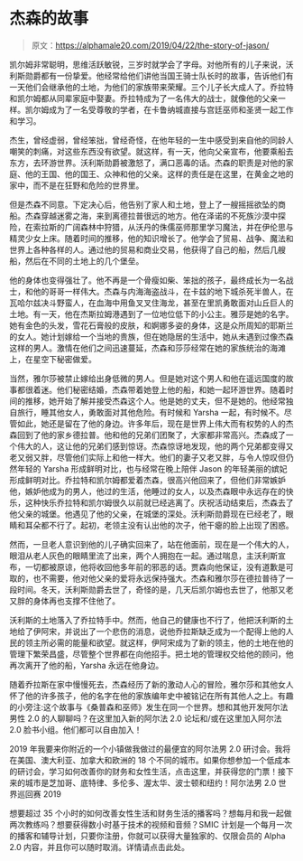 # 杰森的故事

> 原文：<https://alphamale20.com/2019/04/22/the-story-of-jason/>

凯尔姆非常聪明，思维活跃敏锐，三岁时就学会了字母。对他所有的儿子来说，沃利斯勋爵都有一份挚爱。他经常给他们讲他当国王骑士队长时的故事，告诉他们有一天他们会继承他的土地，为他们的家族带来荣耀。三个儿子长大成人了。乔拉特和凯尔姆都从同辈家庭中娶妻。乔拉特成为了一名伟大的战士，就像他的父亲一样。凯尔姆成为了一名受尊敬的学者，在卡鲁纳城直接与宫廷巫师和圣贤一起工作和学习。

杰生，曾经虚弱，曾经笨拙，曾经奇怪，在他年轻的一生中感受到来自他的同龄人嘲笑的刺痛，对这些东西没有欲望。就这样，有一天，他向父亲宣布，他要乘船去东方，去环游世界。沃利斯勋爵被激怒了，满口恶毒的话。杰森的职责是对他的家庭、他的王国、他的国王、众神和他的父亲。这样的责任是在这里，在黄金之地的家中，而不是在狂野和危险的世界里。

但是杰森不同意。下定决心后，他告别了家人和土地，登上了一艘摇摇欲坠的商船。杰森穿越迷雾之海，来到离德拉普很远的地方。他在泽诺的不死族沙漠中探险，在索拉斯的广阔森林中狩猎，从沃丹的侏儒巫师那里学习魔法，并在伊伦思与精灵少女上床。随着时间的推移，他的知识增长了。他学会了贸易、战争、魔法和世界上各种各样的人。通过他的贸易和商业交易，他获得了自己的船，然后几艘船，然后在不同的土地上的几个堡垒。

他的身体也变得强壮了。他不再是一个骨瘦如柴、笨拙的孩子，最终成长为一名战士，和他的哥哥一样伟大。杰森与内海海盗战斗，在卡兹的地下城杀死半兽人，在瓦哈尔兹决斗野蛮人，在血海中用鱼叉叉住海龙，甚至在里凯勇敢面对山丘巨人的土地。有一天，他在杰斯拉姆港遇到了一位地位低下的小公主。雅莎是她的名字。她有金色的头发，雪花石膏般的皮肤，和婀娜多姿的身体，这是众所周知的耶斯兰的女人。她计划嫁给一个当地的贵族，但在她隐居的生活中，她从未遇到过像杰森这样的男人。激情在他们之间迅速蔓延，杰森和莎莎经常在她的家族统治的海滩上，在星空下秘密做爱。

当然，雅尔莎被禁止嫁给出身低微的男人。但是她对这个男人和他在遥远国度的故事都很着迷。他们秘密结婚，杰森带着她登上他的船，和她一起环游世界。随着时间的推移，她开始了解并接受杰森这个人。他是她的丈夫，但不是她的。他经常独自旅行，睡其他女人，勇敢面对其他危险。有时候和 Yarsha 一起，有时候不。尽管如此，她还是留在了他的身边。许多年后，现在是世界上伟大而有权势的人的杰森回到了他的家乡德拉普。他和他的兄弟们团聚了，大家都非常高兴。杰森成了一个伟大的人，这让他的兄弟们感到惊讶。杰森惊讶地发现，他的两个兄弟都变得又老又弱又胖，尽管他们实际上和他一样大。他们的妻子又老又胖，与令人惊叹但仍然年轻的 Yarsha 形成鲜明对比，也与经常在晚上陪伴 Jason 的年轻美丽的嫔妃形成鲜明对比。乔拉特和凯尔姆都爱着杰森，很高兴他回来了，但他们非常嫉妒他，嫉妒他成为的男人，他过的生活，他睡过的女人，以及杰森眼中永远存在的快乐，这种快乐乔拉特和凯尔姆很久以前就已经逃离了。庆祝活动结束后，杰森去了他父亲的城堡。他遇见了他的父亲，在城堡的深处。沃利斯勋爵现在已经老了，眼睛和耳朵都不行了。起初，老领主没有认出他的次子，他干瘪的脸上出现了困惑。

然而，一旦老人意识到他的儿子确实回来了，站在他面前，现在是一个伟大的人，眼泪从老人灰色的眼睛里流了出来，两个人拥抱在一起。通过喘息，主沃利斯宣布，一切都被原谅，他将收回他多年前的邪恶的话。贾森向他保证，没有道歉是可取的，也不需要，他对他父亲的爱将永远保持强大。杰森和雅尔莎在德拉普待了一段时间。冬天，沃利斯勋爵去世了，奇怪的是，几天后凯尔姆也去世了，他那又老又胖的身体再也支撑不住他了。

沃利斯的土地落入了乔拉特手中。然而，他自己的健康也不行了，他把沃利斯的土地给了伊阿宋，并说出了一个悲伤的消息，说他乔拉斯缺乏成为一个配得上他的人民的领主所必需的能量和欲望。就这样，伊阿宋成为了新的领主，他的土地在他的管理下繁荣昌盛，尽管整个世界都在向他招手。把土地的管理权交给他的顾问，他再次离开了他的船，Yarsha 永远在他身边。

随着乔拉斯在家中慢慢死去，杰森经历了新的激动人心的冒险，雅尔莎和其他女人怀了他的许多孩子，他的名字在他的家族编年史中被铭记在所有其他人之上。有趣的小旁注:这个故事与《桑普森和巫师》发生在同一个世界。想和其他开发阿尔法男性 2.0 的人聊聊吗？在这里加入新的阿尔法 2.0 论坛和/或在这里加入阿尔法 2.0 脸书小组。他们都可以自由加入！

2019 年我要来你附近的一个小镇做我做过的最便宜的阿尔法男 2.0 研讨会。我将在美国、澳大利亚、加拿大和欧洲的 18 个不同的城市。如果你想参加一个低成本的研讨会，学习如何改善你的财务和女性生活，点击这里，并获得您的门票！接下来的城市是芝加哥、底特律、多伦多、渥太华、波士顿和纽约！阿尔法男 2.0 世界巡回赛 2019

想要超过 35 个小时的如何改善女性生活和财务生活的播客吗？想每月和我一起做两次教练吗？想要获得数小时基于技术的视频和音频？SMIC 计划是一个每月一次的播客和辅导计划，只要你注册，你就可以获得大量独家的、仅限会员的 Alpha 2.0 内容，并且你可以随时取消。详情请点击此处。